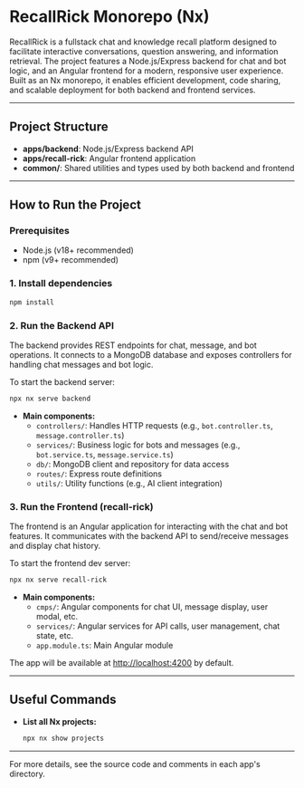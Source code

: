 # RecallRick Monorepo (Nx)

RecallRick is a fullstack chat and knowledge recall platform designed to facilitate interactive conversations, question answering, and information retrieval. The project features a Node.js/Express backend for chat and bot logic, and an Angular frontend for a modern, responsive user experience. Built as an Nx monorepo, it enables efficient development, code sharing, and scalable deployment for both backend and frontend services.

---

## Project Structure

- **apps/backend**: Node.js/Express backend API
- **apps/recall-rick**: Angular frontend application
- **common/**: Shared utilities and types used by both backend and frontend

---

## How to Run the Project

### Prerequisites
- Node.js (v18+ recommended)
- npm (v9+ recommended)

### 1. Install dependencies
```sh
npm install
```

### 2. Run the Backend API
The backend provides REST endpoints for chat, message, and bot operations. It connects to a MongoDB database and exposes controllers for handling chat messages and bot logic.

To start the backend server:
```sh
npx nx serve backend
```
- **Main components:**
  - `controllers/`: Handles HTTP requests (e.g., `bot.controller.ts`, `message.controller.ts`)
  - `services/`: Business logic for bots and messages (e.g., `bot.service.ts`, `message.service.ts`)
  - `db/`: MongoDB client and repository for data access
  - `routes/`: Express route definitions
  - `utils/`: Utility functions (e.g., AI client integration)

### 3. Run the Frontend (recall-rick)
The frontend is an Angular application for interacting with the chat and bot features. It communicates with the backend API to send/receive messages and display chat history.

To start the frontend dev server:
```sh
npx nx serve recall-rick
```
- **Main components:**
  - `cmps/`: Angular components for chat UI, message display, user modal, etc.
  - `services/`: Angular services for API calls, user management, chat state, etc.
  - `app.module.ts`: Main Angular module

The app will be available at [http://localhost:4200](http://localhost:4200) by default.

---

## Useful Commands
- **List all Nx projects:**
  ```sh
  npx nx show projects
  ```
---

For more details, see the source code and comments in each app's directory.

